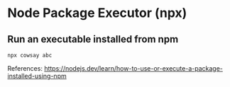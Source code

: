 # Node Package Executor (npx)

## Run an executable installed from npm
```
npx cowsay abc
```

References: https://nodejs.dev/learn/how-to-use-or-execute-a-package-installed-using-npm

